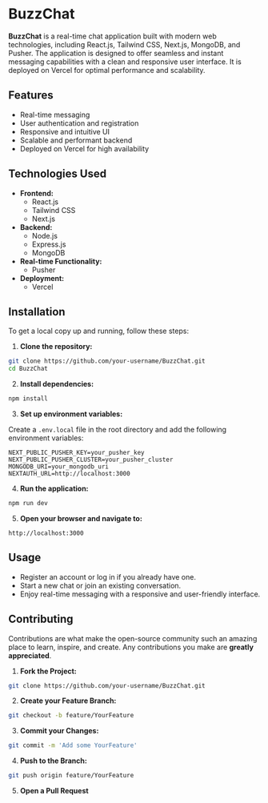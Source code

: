 
# BuzzChat

**BuzzChat** is a real-time chat application built with modern web technologies, including React.js, Tailwind CSS, Next.js, MongoDB, and Pusher. The application is designed to offer seamless and instant messaging capabilities with a clean and responsive user interface. It is deployed on Vercel for optimal performance and scalability.


## Features

- Real-time messaging
- User authentication and registration
- Responsive and intuitive UI
- Scalable and performant backend
- Deployed on Vercel for high availability

## Technologies Used

- **Frontend:**
  - React.js
  - Tailwind CSS
  - Next.js
- **Backend:**
  - Node.js
  - Express.js
  - MongoDB
- **Real-time Functionality:**
  - Pusher
- **Deployment:**
  - Vercel

## Installation

To get a local copy up and running, follow these steps:

1. **Clone the repository:**

```bash
git clone https://github.com/your-username/BuzzChat.git
cd BuzzChat
```

2. **Install dependencies:**

```bash
npm install
```

3. **Set up environment variables:**

Create a `.env.local` file in the root directory and add the following environment variables:

```env
NEXT_PUBLIC_PUSHER_KEY=your_pusher_key
NEXT_PUBLIC_PUSHER_CLUSTER=your_pusher_cluster
MONGODB_URI=your_mongodb_uri
NEXTAUTH_URL=http://localhost:3000
```

4. **Run the application:**

```bash
npm run dev
```

5. **Open your browser and navigate to:**

```
http://localhost:3000
```

## Usage

- Register an account or log in if you already have one.
- Start a new chat or join an existing conversation.
- Enjoy real-time messaging with a responsive and user-friendly interface.

## Contributing

Contributions are what make the open-source community such an amazing place to learn, inspire, and create. Any contributions you make are **greatly appreciated**.

1. **Fork the Project:**

```bash
git clone https://github.com/your-username/BuzzChat.git
```

2. **Create your Feature Branch:**

```bash
git checkout -b feature/YourFeature
```

3. **Commit your Changes:**

```bash
git commit -m 'Add some YourFeature'
```

4. **Push to the Branch:**

```bash
git push origin feature/YourFeature
```

5. **Open a Pull Request**
